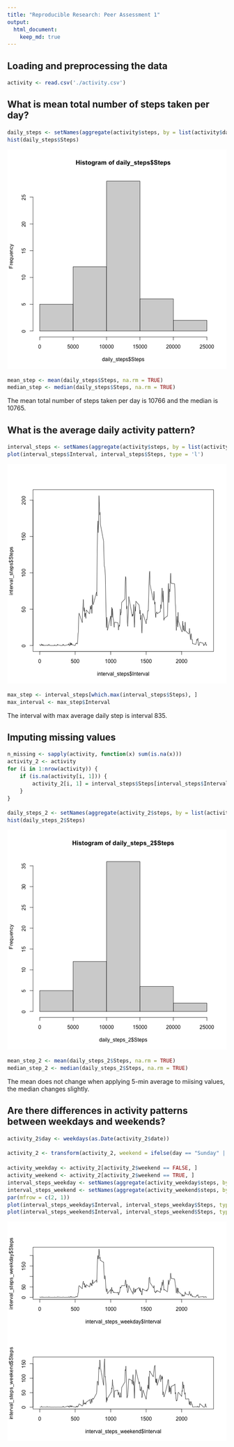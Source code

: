 ```yaml
---
title: "Reproducible Research: Peer Assessment 1"
output: 
  html_document:
    keep_md: true
---
```



## Loading and preprocessing the data

```r
activity <- read.csv('./activity.csv')
```

## What is mean total number of steps taken per day?

```r
daily_steps <- setNames(aggregate(activity$steps, by = list(activity$date), sum), c("Date", "Steps"))
hist(daily_steps$Steps)
```

![plot of chunk mean_step](figure/mean_step-1.png)

```r
mean_step <- mean(daily_steps$Steps, na.rm = TRUE)
median_step <- median(daily_steps$Steps, na.rm = TRUE)
```
The mean total number of steps taken per day is 10766 and the median is 10765.

## What is the average daily activity pattern?

```r
interval_steps <- setNames(aggregate(activity$steps, by = list(activity$interval), mean, na.rm = TRUE), c("Interval", "Steps"))
plot(interval_steps$Interval, interval_steps$Steps, type = 'l')
```

![plot of chunk intervel](figure/intervel-1.png)

```r
max_step <- interval_steps[which.max(interval_steps$Steps), ]
max_interval <- max_step$Interval
```
The interval with max average daily step is interval 835.

## Imputing missing values

```r
n_missing <- sapply(activity, function(x) sum(is.na(x)))
activity_2 <- activity
for (i in 1:nrow(activity)) {
    if (is.na(activity[i, 1])) {
        activity_2[i, 1] = interval_steps$Steps[interval_steps$Interval == activity$interval[i]]
    }
}

daily_steps_2 <- setNames(aggregate(activity_2$steps, by = list(activity_2$date), sum), c("Date", "Steps"))
hist(daily_steps_2$Steps)
```

![plot of chunk missing_value](figure/missing_value-1.png)

```r
mean_step_2 <- mean(daily_steps_2$Steps, na.rm = TRUE)
median_step_2 <- median(daily_steps_2$Steps, na.rm = TRUE)
```
The mean does not change when applying 5-min average to miising values, the median changes slightly.

## Are there differences in activity patterns between weekdays and weekends?


```r
activity_2$day <- weekdays(as.Date(activity_2$date))

activity_2 <- transform(activity_2, weekend = ifelse(day == "Sunday" | day == "Saturday", TRUE, FALSE))

activity_weekday <- activity_2[activity_2$weekend == FALSE, ]
activity_weekend <- activity_2[activity_2$weekend == TRUE, ]
interval_steps_weekday <- setNames(aggregate(activity_weekday$steps, by = list(activity_weekday$interval), mean, na.rm = TRUE), c("Interval", "Steps"))
interval_steps_weekend <- setNames(aggregate(activity_weekend$steps, by = list(activity_weekend$interval), mean, na.rm = TRUE), c("Interval", "Steps"))
par(mfrow = c(2, 1))
plot(interval_steps_weekday$Interval, interval_steps_weekday$Steps, type = 'l')
plot(interval_steps_weekend$Interval, interval_steps_weekend$Steps, type = 'l')
```

![plot of chunk activity_difference](figure/activity_difference-1.png)
